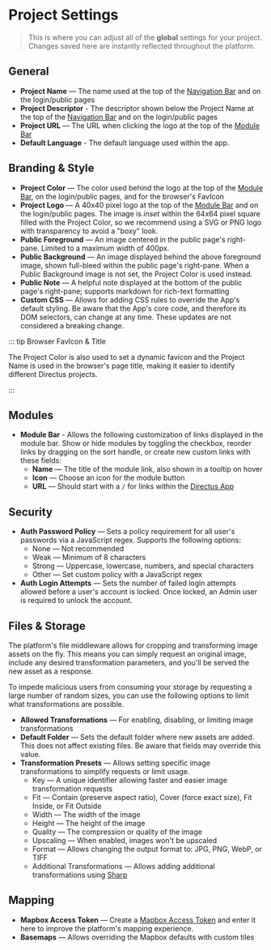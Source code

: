 # Project Settings

> This is where you can adjust all of the **global** settings for your project. Changes saved here are instantly
> reflected throughout the platform.

## General

- **Project Name** — The name used at the top of the [Navigation Bar](/app/overview/#_2-navigation-bar) and on the
  login/public pages
- **Project Descriptor** - The descriptor shown below the Project Name at the top of the
  [Navigation Bar](/app/overview/#_2-navigation-bar) and on the login/public pages
- **Project URL** — The URL when clicking the logo at the top of the [Module Bar](/app/overview/#_1-module-bar)
- **Default Language** - The default language used within the app.

## Branding & Style

- **Project Color** — The color used behind the logo at the top of the [Module Bar](/app/overview/#_1-module-bar), on
  the login/public pages, and for the browser's FavIcon
- **Project Logo** — A 40x40 pixel logo at the top of the [Module Bar](/app/overview/#_1-module-bar) and on the
  login/public pages. The image is _inset_ within the 64x64 pixel square filled with the Project Color, so we recommend
  using a SVG or PNG logo with transparency to avoid a "boxy" look.
- **Public Foreground** — An image centered in the public page's right-pane. Limited to a maximum width of 400px.
- **Public Background** — An image displayed behind the above foreground image, shown full-bleed within the public
  page's right-pane. When a Public Background image is not set, the Project Color is used instead.
- **Public Note** — A helpful note displayed at the bottom of the public page's right-pane; supports markdown for
  rich-text formatting
- **Custom CSS** — Allows for adding CSS rules to override the App's default styling. Be aware that the App's core code,
  and therefore its DOM selectors, can change at any time. These updates are not considered a breaking change.

::: tip Browser FavIcon & Title

The Project Color is also used to set a dynamic favicon and the Project Name is used in the browser's page title, making
it easier to identify different Directus projects.

:::

## Modules

- **Module Bar** - Allows the following customization of links displayed in the module bar. Show or hide modules by
  toggling the checkbox, reorder links by dragging on the sort handle, or create new custom links with these fields:
  - **Name** — The title of the module link, also shown in a tooltip on hover
  - **Icon** — Choose an icon for the module button
  - **URL** — Should start with a `/` for links within the [Directus App](/app/overview/)

## Security

- **Auth Password Policy** — Sets a policy requirement for all user's passwords via a JavaScript regex. Supports the
  following options:
  - None — Not recommended
  - Weak — Minimum of 8 characters
  - Strong — Uppercase, lowercase, numbers, and special characters
  - Other — Set custom policy with a JavaScript regex
- **Auth Login Attempts** — Sets the number of failed login attempts allowed before a user's account is locked. Once
  locked, an Admin user is required to unlock the account.

## Files & Storage

The platform's file middleware allows for cropping and transforming image assets on the fly. This means you can simply
request an original image, include any desired transformation parameters, and you'll be served the new asset as a
response.

To impede malicious users from consuming your storage by requesting a large number of random sizes, you can use the
following options to limit what transformations are possible.

- **Allowed Transformations** — For enabling, disabling, or limiting image transformations
- **Default Folder** — Sets the default folder where new assets are added. This does not affect existing files. Be aware
  that fields may override this value.
- **Transformation Presets** — Allows setting specific image transformations to simplify requests or limit usage.
  - Key — A unique identifier allowing faster and easier image transformation requests
  - Fit — Contain (preserve aspect ratio), Cover (force exact size), Fit Inside, or Fit Outside
  - Width — The width of the image
  - Height — The height of the image
  - Quality — The compression or quality of the image
  - Upscaling — When enabled, images won't be upscaled
  - Format — Allows changing the output format to: JPG, PNG, WebP, or TIFF
  - Additional Transformations — Allows adding additional transformations using
    [Sharp](https://sharp.pixelplumbing.com/api-constructor)

## Mapping

- **Mapbox Access Token** — Create a [Mapbox Access Token](https://docs.mapbox.com/help/glossary/access-token/) and
  enter it here to improve the platform's mapping experience.
- **Basemaps** — Allows overriding the Mapbox defaults with custom tiles
